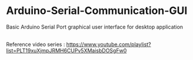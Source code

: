 # Arduino-Serial-Communication-GUI
Basic Arduino Serial Port graphical user interface for desktop application<br /><br />


Reference video series : https://www.youtube.com/playlist?list=PLT19xuXjmpJRMH6CUPv5XMaisbDOSgFw0
